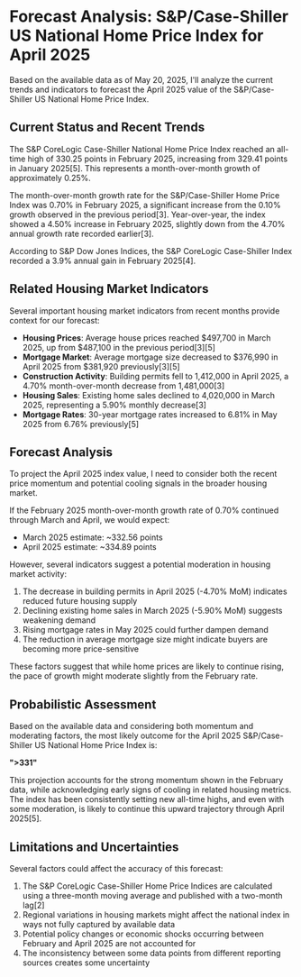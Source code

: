 # Forecast Analysis: S&P/Case-Shiller US National Home Price Index for April 2025

Based on the available data as of May 20, 2025, I'll analyze the current trends and indicators to forecast the April 2025 value of the S&P/Case-Shiller US National Home Price Index.

## Current Status and Recent Trends

The S&P CoreLogic Case-Shiller National Home Price Index reached an all-time high of 330.25 points in February 2025, increasing from 329.41 points in January 2025[5]. This represents a month-over-month growth of approximately 0.25%. 

The month-over-month growth rate for the S&P/Case-Shiller Home Price Index was 0.70% in February 2025, a significant increase from the 0.10% growth observed in the previous period[3]. Year-over-year, the index showed a 4.50% increase in February 2025, slightly down from the 4.70% annual growth rate recorded earlier[3].

According to S&P Dow Jones Indices, the S&P CoreLogic Case-Shiller Index recorded a 3.9% annual gain in February 2025[4].

## Related Housing Market Indicators

Several important housing market indicators from recent months provide context for our forecast:

- **Housing Prices**: Average house prices reached $497,700 in March 2025, up from $487,100 in the previous period[3][5]
- **Mortgage Market**: Average mortgage size decreased to $376,990 in April 2025 from $381,920 previously[3][5]
- **Construction Activity**: Building permits fell to 1,412,000 in April 2025, a 4.70% month-over-month decrease from 1,481,000[3]
- **Housing Sales**: Existing home sales declined to 4,020,000 in March 2025, representing a 5.90% monthly decrease[3]
- **Mortgage Rates**: 30-year mortgage rates increased to 6.81% in May 2025 from 6.76% previously[5]

## Forecast Analysis

To project the April 2025 index value, I need to consider both the recent price momentum and potential cooling signals in the broader housing market.

If the February 2025 month-over-month growth rate of 0.70% continued through March and April, we would expect:
- March 2025 estimate: ~332.56 points
- April 2025 estimate: ~334.89 points

However, several indicators suggest a potential moderation in housing market activity:

1. The decrease in building permits in April 2025 (-4.70% MoM) indicates reduced future housing supply
2. Declining existing home sales in March 2025 (-5.90% MoM) suggests weakening demand
3. Rising mortgage rates in May 2025 could further dampen demand
4. The reduction in average mortgage size might indicate buyers are becoming more price-sensitive

These factors suggest that while home prices are likely to continue rising, the pace of growth might moderate slightly from the February rate.

## Probabilistic Assessment

Based on the available data and considering both momentum and moderating factors, the most likely outcome for the April 2025 S&P/Case-Shiller US National Home Price Index is:

**">331"**

This projection accounts for the strong momentum shown in the February data, while acknowledging early signs of cooling in related housing metrics. The index has been consistently setting new all-time highs, and even with some moderation, is likely to continue this upward trajectory through April 2025[5].

## Limitations and Uncertainties

Several factors could affect the accuracy of this forecast:

1. The S&P CoreLogic Case-Shiller Home Price Indices are calculated using a three-month moving average and published with a two-month lag[2]
2. Regional variations in housing markets might affect the national index in ways not fully captured by available data
3. Potential policy changes or economic shocks occurring between February and April 2025 are not accounted for
4. The inconsistency between some data points from different reporting sources creates some uncertainty